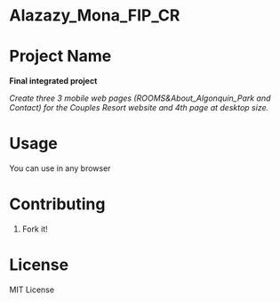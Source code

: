 # Alazazy_Mona_FIP_CR

# Project Name

**Final integrated project**

*Create three 3 mobile web pages (ROOMS&amp;About_Algonquin_Park and Contact) for the Couples Resort website and 4th page at desktop size.*

# Usage

You can use in any browser

# Contributing

1. Fork it!

# License

MIT License
